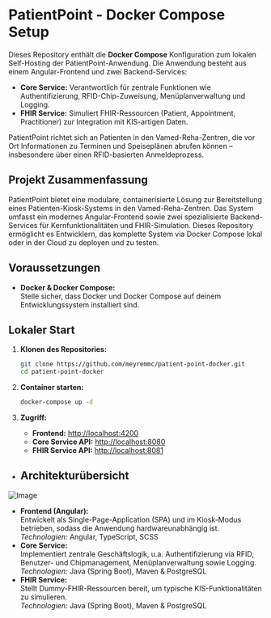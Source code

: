 # PatientPoint - Docker Compose Setup

Dieses Repository enthält die **Docker Compose** Konfiguration zum lokalen Self-Hosting der PatientPoint-Anwendung. Die Anwendung besteht aus einem Angular-Frontend und zwei Backend-Services:

- **Core Service:** Verantwortlich für zentrale Funktionen wie Authentifizierung, RFID-Chip-Zuweisung, Menüplanverwaltung und Logging.
- **FHIR Service:** Simuliert FHIR-Ressourcen (Patient, Appointment, Practitioner) zur Integration mit KIS-artigen Daten.

PatientPoint richtet sich an Patienten in den Vamed-Reha-Zentren, die vor Ort Informationen zu Terminen und Speiseplänen abrufen können – insbesondere über einen RFID-basierten Anmeldeprozess.

## Projekt Zusammenfassung

PatientPoint bietet eine modulare, containerisierte Lösung zur Bereitstellung eines Patienten-Kiosk-Systems in den Vamed-Reha-Zentren. Das System umfasst ein modernes Angular-Frontend sowie zwei spezialisierte Backend-Services für Kernfunktionalitäten und FHIR-Simulation. Dieses Repository ermöglicht es Entwicklern, das komplette System via Docker Compose lokal oder in der Cloud zu deployen und zu testen.

## Voraussetzungen

- **Docker & Docker Compose:**  
    Stelle sicher, dass Docker und Docker Compose auf deinem Entwicklungssystem installiert sind.

## Lokaler Start

1. **Klonen des Repositories:**
    ```bash
    git clone https://github.com/meyremmc/patient-point-docker.git
    cd patient-point-docker
    ```
    
2. **Container starten:**
    ```bash
    docker-compose up -d
    ```
    
3. **Zugriff:**
    - **Frontend:** [http://localhost:4200](http://localhost:4200)
    - **Core Service API:** [http://localhost:8080](http://localhost:8080)
    - **FHIR Service API:** [http://localhost:8081](http://localhost:8081)

- ## Architekturübersicht

![Image](https://github.com/user-attachments/assets/41c449cb-a9ea-4868-adc5-378a9e4604b5)

- **Frontend (Angular):**  
    Entwickelt als Single-Page-Application (SPA) und im Kiosk-Modus betrieben, sodass die Anwendung hardwareunabhängig ist.  
    _Technologien:_ Angular, TypeScript, SCSS
- **Core Service:**  
    Implementiert zentrale Geschäftslogik, u.a. Authentifizierung via RFID, Benutzer- und Chipmanagement, Menüplanverwaltung sowie Logging.  
    _Technologien:_ Java (Spring Boot), Maven & PostgreSQL 
- **FHIR Service:**  
    Stellt Dummy-FHIR-Ressourcen bereit, um typische KIS-Funktionalitäten zu simulieren.  
    _Technologien:_ Java (Spring Boot), Maven & PostgreSQL
    